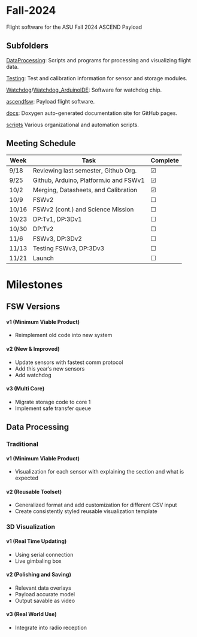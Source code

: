 # Fall-2024
Flight software for the ASU Fall 2024 ASCEND Payload

## Subfolders

[DataProcessing](/DataProcessing/): Scripts and programs for processing and visualizing flight data.

[Testing](/Testing/): Test and calibration information for sensor and storage modules.

[Watchdog](/Watchdog/)/[Watchdog_ArduinoIDE](/Watchdog_ArduinoIDE/): Software for watchdog chip.

[ascendfsw](/ascendfsw/): Payload flight software.

[docs](/docs/): Doxygen auto-generated documentation site for GitHub pages. 

[scripts](/scripts/) Various organizational and automation scripts. 


## Meeting Schedule

| Week  | Task                                    | Complete   |
|-------|-----------------------------------------|------------|
| 9/18  | Reviewing last semester, Github Org.    | &#x2611;   |
| 9/25  | Github, Arduino, Platform.io and FSWv1  | &#x2611;   |
| 10/2  | Merging, Datasheets, and Calibration    | &#x2611;   |
| 10/9  | FSWv2                                   | &#x2610;   |
| 10/16 | FSWv2 (cont.) and Science Mission       | &#x2610;   |
| 10/23 | DP:Tv1, DP:3Dv1                         | &#x2610;   |
| 10/30 | DP:Tv2                                  | &#x2610;   |
| 11/6  | FSWv3, DP:3Dv2                          | &#x2610;   |
| 11/13 | Testing FSWv3, DP:3Dv3                  | &#x2610;   |
| 11/21 | Launch                                  | &#x2610;   |

# Milestones 

## FSW Versions
#### v1 (Minimum Viable Product)
* Reimplement old code into new system
#### v2 (New & Improved)
* Update sensors with fastest comm protocol
* Add this year’s new sensors
* Add watchdog
#### v3 (Multi Core)
* Migrate storage code to core 1
* Implement safe transfer queue

## Data Processing
### Traditional
#### v1 (Minimum Viable Product)
* Visualization for each sensor with explaining the section and what is expected
#### v2 (Reusable Toolset)
* Generalized format and add customization for different CSV input 
* Create consistently styled reusable visualization template 
### 3D Visualization 
#### v1 (Real Time Updating) 
* Using serial connection
* Live gimbaling box
#### v2 (Polishing and Saving)
* Relevant data overlays 
* Payload accurate model
* Output savable as video
#### v3 (Real World Use)
* Integrate into radio reception
